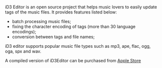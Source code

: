 iD3 Editor is an open source project that helps music lovers to easily update tags of the music files. It provides features listed below:
* batch processing music files;
* fixing the character encoding of tags (more than 30 language encodings);
* conversion between tags and file names;

iD3 editor supports popular music file types such as mp3, ape, flac, ogg, oga, spx and wav.

A compiled version of iD3Editor can be purchased from [Apple Store](https://itunes.apple.com/us/app/id3-editor/id910408628?ls=1&mt=12)


